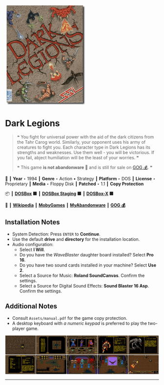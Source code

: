 ![](Thumbnail.png "application-thumbnail")

# Dark Legions

> ❝ You fight for universal power with the aid of the dark citizens from the Tahr Carog world. Similarly, your opponent uses his army of creatures to fight you. Each character type in Dark Legions has its strengths and weaknesses. Use them well - you will be victorious. If you fail, abject humiliation will be the least of your worries. ❞
>
> ❝ This game **is not abandonware 🚫** and is still for sale on [GOG 💰](https://www.gog.com/en/game/dark_legions). ❞
>

📌 ┃ **Year** ‣ 1994 ┃ **Genre** ‣ Action • Strategy ┃ **Platform** ‣ DOS ┃ **License** ‣ Proprietary ┃ **Media** ‣ Floppy Disk ┃ **Patched** ‣ 1.1 ┃ **Copy Protection** 

📦 ┃ **[DOSBox](https://www.dosbox.com/) 🟩** ┃ **[DOSBox Staging](https://dosbox-staging.github.io/) 🟩** ┃ **[DOSBox-X](https://dosbox-x.com/) 🟩** 

📎 ┃ **[Wikipedia](https://en.wikipedia.org/wiki/Dark_Legions)** ┃ **[MobyGames](https://www.mobygames.com/game/1350/dark-legions/)** ┃ **[MyAbandonware](https://www.myabandonware.com/game/dark-legions-2ci)** ┃ **[GOG 💰](https://www.gog.com/en/game/dark_legions)** 

## Installation Notes
- System Detection: Press `ENTER` to **Continue**.
- Use the default **drive** and **directory** for the installation location.
- Audio configuration:
  - Select **I Will**.
  - Do you have the *WaveBlaster* daughter board installed? Select **Pro 16**.
  - Do you have two sound cards installed in your machine? Select **Use 2**.
  - Select a Source for Music: **Roland SoundCanvas**. Confirm the settings.
  - Select a Source for Digital Sound Effects: **Sound Blaster 16 Asp**. Confirm the settings.

## Additional Notes
- Consult `Assets/manual.pdf` for the game copy protection.
- A desktop keyboard with *a numeric keypad* is preferred to play the two-player game.

![](Montage.png "Dark Legions")

---

